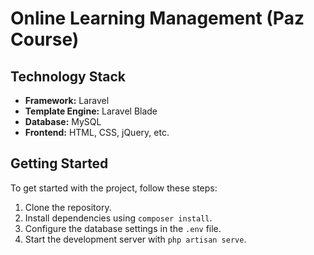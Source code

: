 # Online Learning Management (Paz Course)

## Technology Stack

- **Framework:** Laravel
- **Template Engine:** Laravel Blade
- **Database:** MySQL
- **Frontend:** HTML, CSS, jQuery, etc.

## Getting Started

To get started with the project, follow these steps:

1. Clone the repository.
2. Install dependencies using `composer install`.
3. Configure the database settings in the `.env` file.
4. Start the development server with `php artisan serve`.

